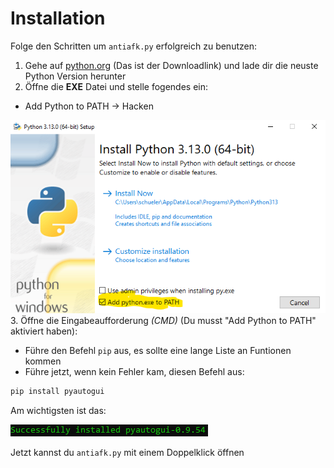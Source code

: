 # Installation

Folge den Schritten um `antiafk.py` erfolgreich zu benutzen:

1. Gehe auf [python.org](python.org/ftp/python/3.13.0/python-3.13.0-amd64.exe) (Das ist der Downloadlink) und lade dir die neuste Python Version herunter
2. Öffne die **EXE** Datei und stelle fogendes ein:
 - Add Python to PATH -> Hacken

![Python Installer Bild](./bilder/installer.png)
3. Öffne die Eingabeaufforderung *(CMD)* (Du musst "Add Python to PATH" aktiviert haben):
 - Führe den Befehl `pip` aus, es sollte eine lange Liste an Funtionen kommen
  - Führe jetzt, wenn kein Fehler kam, diesen Befehl aus:
  ```bash
  pip install pyautogui
  ```
Am wichtigsten ist das:

![PIP Install Output](./bilder/output.png)

Jetzt kannst du `antiafk.py` mit einem Doppelklick öffnen
